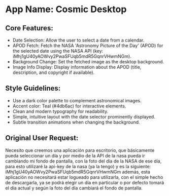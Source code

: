 # **App Name**: Cosmic Desktop

## Core Features:

- Date Selection: Allow the user to select a date from a calendar.
- APOD Fetch: Fetch the NASA 'Astronomy Picture of the Day' (APOD) for the selected date using the NASA API (key: iMhj1gU40yAOWvy2PwaSFUqb5mdR5GqnrVHwmNGm).
- Background Change: Set the fetched image as the desktop background.
- Image Info Display: Display information about the APOD (title, description, and copyright if available).

## Style Guidelines:

- Use a dark color palette to complement astronomical images.
- Accent color: Teal (#4db6ac) for interactive elements.
- Clean and modern typography for readability.
- Simple, intuitive layout with the date selector prominently displayed.
- Subtle transition animations when changing the background.

## Original User Request:
Necesito que creemos una aplicación para escritorio, que básicamente pueda seleccionar un día y por medio de la API de la nasa pueda ir cambiando mi fondo de pantalla, con la foto del día de la NASA de ese día, para esto utilizaré la api-key de la nasa (ya la tengo) y es la siguiente: iMhj1gU40yAOWvy2PwaSFUqb5mdR5GqnrVHwmNGm además, esta aplicación no necesitará estar logueado para utilizarla, con el simple hecho de descargarla, ya se podrá elegir un día en particular o por defecto tomará el día actual y según la foto del día cambiará el fondo de pantalla.
  